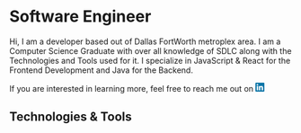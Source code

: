 <h1>Software Engineer</h1>

Hi, I am a developer based out of Dallas FortWorth metroplex area. I am a Computer Science Graduate with over all knowledge of SDLC along with the Technologies and Tools used for it. I specialize in JavaScript & React for the Frontend Development and Java for the Backend. 
<p>
If you are interested in learning more, feel free to reach me out on <a href="https://www.linkedin.com/in/urusha-dahal/" rel="nofollow"><img src="https://raw.githubusercontent.com/JLowe-N/JLowe-N/master/icons/linkedin.svg" width="16" style="max-width: 100%;"></a>
</p>
<h2>Technologies & Tools </h2>
<br>
<img src="https://camo.githubusercontent.com/0895ff0d94ac86c83bb560648eabdea1c73298d756f1c6bba8bb84bf1b54f069/68747470733a2f2f696d672e736869656c64732e696f2f62616467652f436f64652d48544d4c352d696e666f726d6174696f6e616c3f7374796c653d666c6174266c6f676f3d48544d4c35266c6f676f436f6c6f723d65333466323626636f6c6f723d323032333261" alt="" data-canonical-src="https://img.shields.io/badge/Code-HTML5-informational?style=flat&amp;logo=HTML5&amp;logoColor=e34f26&amp;color=20232a" style="max-width: 100%;"> <img src="https://camo.githubusercontent.com/bbe9beebd7750cc32650a6c44c83b2246b3d3dfc6b3fcc21ff28efd12d6af1ce/68747470733a2f2f696d672e736869656c64732e696f2f62616467652f436f64652d435353332d696e666f726d6174696f6e616c3f7374796c653d666c6174266c6f676f3d43535333266c6f676f436f6c6f723d31353732383626636f6c6f723d323032333261" alt="" data-canonical-src="https://img.shields.io/badge/Code-CSS3-informational?style=flat&amp;logo=CSS3&amp;logoColor=157286&amp;color=20232a" style="max-width: 100%;"> <img src="https://camo.githubusercontent.com/22cce39312acb927f7ef0bbd0776c62dbe9b43851172109fe25d6943bc81f9a1/68747470733a2f2f696d672e736869656c64732e696f2f62616467652f436f64652d4a6176615363726970745f284553362b292d696e666f726d6174696f6e616c3f7374796c653d666c6174266c6f676f3d4a617661536372697074266c6f676f436f6c6f723d66376466316526636f6c6f723d323032333261" alt="" data-canonical-src="https://img.shields.io/badge/Code-JavaScript_(ES6+)-informational?style=flat&amp;logo=JavaScript&amp;logoColor=f7df1e&amp;color=20232a" style="max-width: 100%;"><img src="https://camo.githubusercontent.com/1efd35f76f174498ed41b348b1345ad9a41b4acab40b966400170a4aff85e6d9/68747470733a2f2f696d672e736869656c64732e696f2f62616467652f436f64652d52656163742d696e666f726d6174696f6e616c3f7374796c653d666c6174266c6f676f3d5265616374266c6f676f436f6c6f723d36316461666226636f6c6f723d323032333261" alt="" data-canonical-src="https://img.shields.io/badge/Code-React-informational?style=flat&amp;logo=React&amp;logoColor=61dafb&amp;color=20232a" style="max-width: 100%;"><img src="https://camo.githubusercontent.com/02b49693f30cc0412899d39c36541c2095855515e7abeb79089fb454a7422aec/68747470733a2f2f696d672e736869656c64732e696f2f62616467652f436f64652d52656163745f526f757465722d696e666f726d6174696f6e616c3f7374796c653d666c6174266c6f676f3d52656163742d526f75746572266c6f676f436f6c6f723d63613432343526636f6c6f723d323032333261" alt="" data-canonical-src="https://img.shields.io/badge/Code-React_Router-informational?style=flat&amp;logo=React-Router&amp;logoColor=ca4245&amp;color=20232a" style="max-width: 100%;">

  
    
  
  


